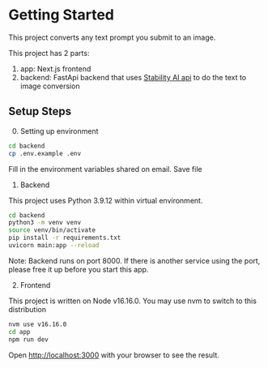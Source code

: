 # Getting Started

This project converts any text prompt you submit to an image.

This project has 2 parts:
1. app: Next.js frontend
2. backend: FastApi backend that uses [Stability AI api](https://platform.stability.ai/) to do the text to image conversion


## Setup Steps

0. Setting up environment

```bash
cd backend
cp .env.example .env
```

Fill in the environment variables shared on email. Save file

1.  Backend

This project uses Python 3.9.12 within virtual environment.

```bash
cd backend
python3 -m venv venv
source venv/bin/activate
pip install -r requirements.txt
uvicorn main:app --reload
```

Note: Backend runs on port 8000. If there is another service using the port, please free it up before you start this app.

2. Frontend 

This project is written on Node v16.16.0. You may use nvm to switch to this distribution

```bash
nvm use v16.16.0
cd app
npm run dev
```

Open [http://localhost:3000](http://localhost:3000) with your browser to see the result.
